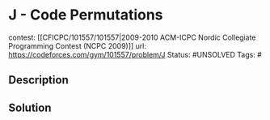 # J - Code Permutations

contest: [[CFICPC/101557/101557|2009-2010 ACM-ICPC Nordic Collegiate Programming Contest (NCPC 2009)]]
url: https://codeforces.com/gym/101557/problem/J
Status: #UNSOLVED
Tags: #

## Description

## Solution

